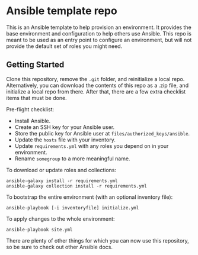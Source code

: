 # Ansible template repo

This is an Ansible template to help provision an environment.
It provides the base environment and configuration to help others use Ansible.
This repo is meant to be used as an entry point to configure an environment,
but will not provide the default set of roles you might need.

## Getting Started

Clone this repository, remove the `.git` folder, and reinitialize a local repo.
Alternatively, you can download the contents of this repo as a .zip file,
and initialize a local repo from there.
After that, there are a few extra checklist items that must be done.

Pre-flight checklist:
* Install Ansible.
* Create an SSH key for your Ansible user.
* Store the public key for Ansible user at `files/authorized_keys/ansible`.
* Update the `hosts` file with your inventory.
* Update `requirements.yml` with any roles you depend on in your environment.
* Rename `somegroup` to a more meaningful name.

To download or update roles and collections:

    ansible-galaxy install -r requirements.yml
    ansible-galaxy collection install -r requirements.yml

To bootstrap the entire environment (with an optional inventory file):

    ansible-playbook [-i inventoryfile] initialize.yml

To apply changes to the whole environment:

    ansible-playbook site.yml

There are plenty of other things for which you can now use this repository,
so be sure to check out other Ansible docs.
